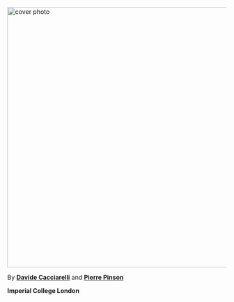 <!-- # Home Page -->

<img src="logo_thick_text.png" alt="cover photo" align="center" width="600px"/>

By [**Davide Cacciarelli**](https://sites.google.com/view/dcacciarelli) and [**Pierre Pinson**](https://pierrepinson.com/)

**Imperial College London**

